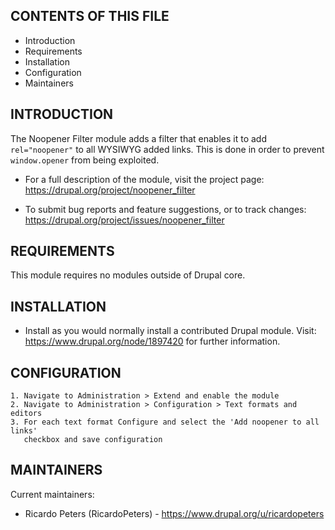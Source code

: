CONTENTS OF THIS FILE
---------------------

 * Introduction
 * Requirements
 * Installation
 * Configuration
 * Maintainers


INTRODUCTION
------------

The Noopener Filter module adds a filter that enables it to add `rel="noopener"`
to all WYSIWYG added links. This is done in order to prevent `window.opener`
from being exploited.

 * For a full description of the module, visit the project page:
   https://drupal.org/project/noopener_filter

 * To submit bug reports and feature suggestions, or to track changes:
   https://drupal.org/project/issues/noopener_filter


REQUIREMENTS
------------

This module requires no modules outside of Drupal core.


INSTALLATION
------------

 * Install as you would normally install a contributed Drupal module. Visit:
   https://www.drupal.org/node/1897420 for further information.


CONFIGURATION
-------------

    1. Navigate to Administration > Extend and enable the module
    2. Navigate to Administration > Configuration > Text formats and editors
    3. For each text format Configure and select the 'Add noopener to all links'
       checkbox and save configuration


MAINTAINERS
-----------

Current maintainers:
 * Ricardo Peters (RicardoPeters) - https://www.drupal.org/u/ricardopeters
